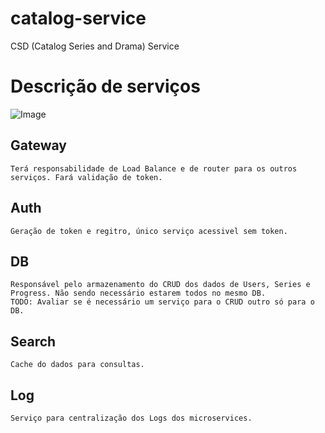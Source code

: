 # catalog-service
  CSD (Catalog Series and Drama) Service


# Descrição de serviços
  ![Image](https://github.com/ahlp/catalog-service/blob/master/csd-base-description.jpg)
## Gateway
    Terá responsabilidade de Load Balance e de router para os outros serviços. Fará validação de token.
## Auth
    Geração de token e regitro, único serviço acessivel sem token.
## DB
    Responsável pelo armazenamento do CRUD dos dados de Users, Series e Progress. Não sendo necessário estarem todos no mesmo DB.
    TODO: Avaliar se é necessário um serviço para o CRUD outro só para o DB.
## Search
    Cache do dados para consultas.
## Log
    Serviço para centralização dos Logs dos microservices.

